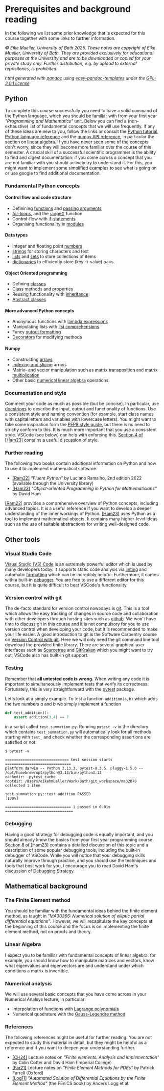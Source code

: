 # Prerequisites and background reading
In the following we list some prior knowledge that is expected for this course together with some links to further information.

*&#169; Eike Mueller, University of Bath 2025. These notes are copyright of Eike Mueller, University of Bath. They are provided exclusively for educational purposes at the University and are to be downloaded or copied for your private study only. Further distribution, e.g. by upload to external repositories, is prohibited.*

*html generated with [pandoc](https://pandoc.org/) using [easy-pandoc-templates](https://github.com/ryangrose/easy-pandoc-templates) under the [GPL-3.0.1 license](https://github.com/ryangrose/easy-pandoc-templates?tab=GPL-3.0-1-ov-file#readme)*

## Python
To complete this course successfully you need to have a solid command of the Python language, which you should be familiar with from your first year *"Programming and Mathematics"* unit. Below you can find a (non-exhaustive) list of fundamental concepts that we will use frequently. If any of these ideas are new to you, follow the links or consult the [Python tutorial](https://docs.python.org/3/tutorial/index.html), [Python language reference](https://docs.python.org/3/reference/index.html) and the [numpy API reference](https://numpy.org/doc/stable/reference/index.html), in particular the section on [linear algebra](https://numpy.org/doc/stable/reference/routines.linalg.html). If you have never seen some of the concepts don't worry, since they will become more familiar over the course of this semester. A crucial skill of a successful scientific programmer is the ability to find and digest documentation: if you come across a concept that you are not familiar with you should actively try to understand it. For this, you might want to implement some simplified examples to see what is going on or use google to find additional documentation.

### Fundamental Python concepts
#### Control flow and code structure
* Definining [functions](https://docs.python.org/3/tutorial/controlflow.html#defining-functions) and [passing arguments](https://docs.python.org/3/tutorial/controlflow.html#more-on-defining-functions)
* [for-loops](https://docs.python.org/3/tutorial/controlflow.html#for-statements), and the [range()](https://docs.python.org/3/tutorial/controlflow.html#the-range-function) function
* Control-flow with [if-statements](https://docs.python.org/3/tutorial/controlflow.html#if-statements)
* Organising functionality in [modules](https://docs.python.org/3/tutorial/modules.html)

#### Data types
* integer and floating point [numbers](https://docs.python.org/3/tutorial/introduction.html#numbers)
* [strings](https://docs.python.org/3/tutorial/introduction.html#text) for storing characters and text
* [lists](https://docs.python.org/3/tutorial/introduction.html#lists) and [sets](https://docs.python.org/3/tutorial/datastructures.html#sets) to store collections of items
* [dictionaries](https://docs.python.org/3/tutorial/datastructures.html#dictionaries) to efficiently store (key $\rightarrow$ value) pairs.

#### Object Oriented programming
* Defining [classes](https://docs.python.org/3/tutorial/classes.html)
* Class [methods](https://docs.python.org/3/tutorial/classes.html#method-objects) and [properties](https://docs.python.org/3/tutorial/classes.html#instance-objects)
* Reusing functionality with [inheritance](https://docs.python.org/3/tutorial/classes.html#inheritance)
* [Abstract classes](https://docs.python.org/3/library/abc.html)

#### More advanced Python concepts
* Anonymous functions with [lambda expressions](https://docs.python.org/3/tutorial/controlflow.html#lambda-expressions)
* Manipulating lists with [list comprehensions](https://docs.python.org/3/tutorial/datastructures.html#list-comprehensions)
* Fancy [output formatting](https://docs.python.org/3/tutorial/inputoutput.html#fancier-output-formatting)
* [Decorators](https://peps.python.org/pep-0318/) for modifying methods

#### Numpy
* Constructing [arrays](https://numpy.org/doc/stable/user/basics.creation.html)
* [Indexing and slicing](https://numpy.org/doc/stable/user/basics.indexing.html) arrays
* Matrix- and vector manipulation such as [matrix transposition](https://numpy.org/doc/stable/reference/generated/numpy.ndarray.transpose.html) and [matrix multiplication](https://numpy.org/devdocs/reference/generated/numpy.matmul.html)
* Other basic [numerical linear algebra](https://numpy.org/doc/stable/reference/routines.linalg.html#module-numpy.linalg) operations

### Documentation and style
Comment your code as much as possible (but be concise). In particular, use [docstrings](https://docs.python.org/3/tutorial/controlflow.html#documentation-strings) to describe the input, output and functionality of functions. Use a consistent style and naming convention (for example, start class names with capital letters and variables with lowercase letters). You might want to take some inspiration form the [PEP8 style guide](https://peps.python.org/pep-0008/), but there is no need to strictly conform to this. It is much more important that you use a consistent style. VSCode (see below) can help with enforcing this. [Section 4 of [Ham23]](https://object-oriented-python.github.io/4_style.html) contains a useful discussion of style.

### Further reading
The following two books contain additional information on Python and how to use it to implement mathematical software.

* [[Ram22]](https://www.oreilly.com/library/view/fluent-python-2nd/9781492056348/) *"Fluent Python"* by Luciano Ramalho, 2nd edition 2022 (available through the University library)
* [[Ham23]](https://object-oriented-python.github.io/) *"Object-oriented Programming in Python for Mathematicians"* by David Ham

[[Ram22]](https://www.oreilly.com/library/view/fluent-python-2nd/9781492056348/) provides a comprehensive overview of Python concepts, including advanced topics. It is a useful reference if you want to develop a deeper understanding of the inner workings of Python. [[Ham23]](https://object-oriented-python.github.io/) uses Python as a tool to implement mathematical objects. It contains many higher-level ideas such as the use of suitable abstractions for writing well-designed code.

## Other tools

### Visual Studio Code
[Visual Studio (VS) Code](https://code.visualstudio.com/) is an extremely powerful editor which is used by many developers today. It supports static code analysis via [linting](https://code.visualstudio.com/docs/python/linting) and automatic [formatting](https://code.visualstudio.com/docs/python/formatting) which can be incredibly helpful. Furthermore, it comes with a built-in [debugger](https://code.visualstudio.com/docs/debugtest/debugging). You are free to use a different editor for this course, but it is quite difficult to beat VSCode's functionality.

### Version control with git
The de-facto standard for version control nowadays is [git](https://git-scm.com/). This is a tool which allows the easy tracking of changes in source code and collaboration with other developers through hosting sites such as [github](https://github.com/). We won't have time to discuss git in this course and it is not compulsory for you to use version control when developing your code, but it is recommended to make your life easier. A good introduction to git is the Software Carpentry course on [Version Control with git](https://swcarpentry.github.io/git-novice/). Here we will only need the git command line tool download the provided finite library. There are several graphical user interfaces such as [Sourcetree](https://www.sourcetreeapp.com/) and [GitKraken](https://www.gitkraken.com/) which you might want to try out; VSCode also has built-in git support.

### Testing
Remember that **all untested code is wrong.** When writing any code it is important to simultaneously implement tests that verify its correctness. Fortunately, this is very straightforward with the [pytest](https://docs.pytest.org/en/stable/) package.

Let's look at a simply example. To test a function `addition(a,b)` which adds the two numbers $a$ and $b$ we simply implement a function

```Python
def test_addition():
    assert addition(3,4) == 7
```

in a script called `test_summation.py`. Running `pytest -v` in the directory which contains `test_summation.py` will automatically look for all methods starting with `test_` and check whether the corresponding assertions are satisfied or not:

```
$ pytest -v

============================= test session starts ==============================
platform darwin -- Python 3.13.3, pytest-8.3.5, pluggy-1.5.0 -- /opt/homebrew/opt/python@3.13/bin/python3.13
cachedir: .pytest_cache
rootdir: /Users/eikehmueller/Work/Bath/git_workspace/ma32070
collected 1 item

test_summation.py::test_addition PASSED                                  [100%]

============================== 1 passed in 0.01s ===============================
```

### Debugging
Having a good strategy for debugging code is equally important, and you should already know the basics from your first year programming course. [Section 8 of [Ham23]](https://object-oriented-python.github.io/8_debugging.html) contains a detailed discussion of this topic and a description of some popular debugging tools, including the built-in debugger of VSCode. While you will notice that your debugging skills naturally improve through practice, and you should use the techniques and tools that best work for you, I encourage you to read David Ham's discussion of [Debugging Strategy](https://object-oriented-python.github.io/8_debugging.html#debugging-strategy).

## Mathematical background

### The Finite Element method
You should be familiar with the fundamental ideas behind the finite element method, as taught in *"MA30366: Numerical solution of elliptic partial differential equations"*. However, we will recapitulate the key concepts at the beginning of this course and the focus is on implementing the finite element method, not on proofs and theory. 

### Linear Algebra
I expect you to be familiar with fundamental concepts of linear algebra: for example, you should know how to manipulate matrices and vectors, know what eigenvalues and eigenvectors are and understand under which conditions a matrix is invertible.

### Numerical analysis
We will use several basic concepts that you have come across in your Numerical Analsys lecture, in particular:

* Interpolation of functions with [Lagrange polynomials](https://mathworld.wolfram.com/LagrangeInterpolatingPolynomial.html)
* Numerical quadrature with the [Gauss-Legendre method](https://mathworld.wolfram.com/Legendre-GaussQuadrature.html)

### References
The following references might be useful for further reading. You are not expected to study this material in detail, but they might be helpful as a reference and if you want to deepen your understanding further.

* [[CH24]](https://finite-element.github.io/) Lecture notes on *"Finite elements: Analysis and implementation"* by Colin Cotter and David Ham (Imperial College)
* [[Far21]](https://people.maths.ox.ac.uk/farrellp/femvideos/notes.pdf) Lecture notes on  *"Finite Element Methods for PDEs"* by Patrick Farrell (Oxford)
* [[Log11]](http://launchpad.net/fenics-book/trunk/final/+download/fenics-book-2011-10-27-final.pdf) *"Automated Solution of Differential Equations by the Finite Element Method"* (the FEniCS book) by Anders Logg et al.
